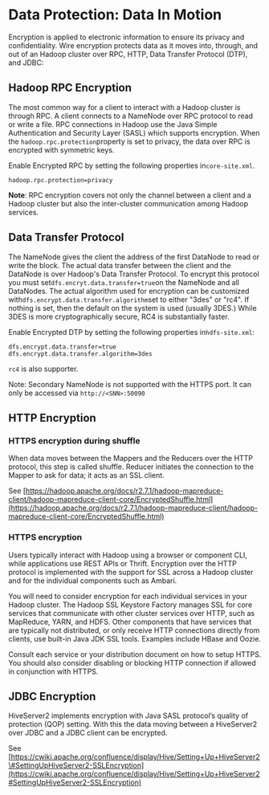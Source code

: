 # Data Protection: Data In Motion

Encryption is applied to electronic information to ensure its privacy and confidentiality. Wire encryption protects data as it moves into, through, and out of an Hadoop cluster over RPC, HTTP, Data Transfer Protocol \(DTP\), and JDBC:

## Hadoop RPC Encryption

The most common way for a client to interact with a Hadoop cluster is through RPC. A client connects to a NameNode over RPC protocol to read or write a file. RPC connections in Hadoop use the Java Simple Authentication and Security Layer \(SASL\) which supports encryption. When the `hadoop.rpc.protection`property is set to privacy, the data over RPC is encrypted with symmetric keys.

Enable Encrypted RPC by setting the following properties in`core-site.xml`.

```
hadoop.rpc.protection=privacy
```

**Note**: RPC encryption covers not only the channel between a client and a Hadoop cluster but also the inter-cluster communication among Hadoop services.

## Data Transfer Protocol

The NameNode gives the client the address of the first DataNode to read or write the block. The actual data transfer between the client and the DataNode is over Hadoop's Data Transfer Protocol. To encrypt this protocol you must set`dfs.encryt.data.transfer=true`on the NameNode and all DataNodes. The actual algorithm used for encryption can be customized with`dfs.encrypt.data.transfer.algorithm`set to either "3des" or "rc4". If nothing is set, then the default on the system is used \(usually 3DES.\) While 3DES is more cryptographically secure, RC4 is substantially faster.

Enable Encrypted DTP by setting the following properties in`hdfs-site.xml`:

```
dfs.encrypt.data.transfer=true
dfs.encrypt.data.transfer.algorithm=3des
```

`rc4` is also supporter.

Note: Secondary NameNode is not supported with the HTTPS port. It can only be accessed via `http://<SNN>:50090`

## HTTP Encryption

### HTTPS encryption during shuffle

When data moves between the Mappers and the Reducers over the HTTP protocol, this step is called shuffle. Reducer initiates the connection to the Mapper to ask for data; it acts as an SSL client.

See [https://hadoop.apache.org/docs/r2.7.1/hadoop-mapreduce-client/hadoop-mapreduce-client-core/EncryptedShuffle.html](https://hadoop.apache.org/docs/r2.7.1/hadoop-mapreduce-client/hadoop-mapreduce-client-core/EncryptedShuffle.html)

### HTTPS encryption

Users typically interact with Hadoop using a browser or component CLI, while applications use REST APIs or Thrift. Encryption over the HTTP protocol is implemented with the support for SSL across a Hadoop cluster and for the individual components such as Ambari.

You will need to consider encryption for each individual services in your Hadoop cluster. The Hadoop SSL Keystore Factory manages SSL for core services that communicate with other cluster services over HTTP, such as MapReduce, YARN, and HDFS. Other components that have services that are typically not distributed, or only receive HTTP connections directly from clients, use built-in Java JDK SSL tools. Examples include HBase and Oozie.

Consult each service or your distribution document on how to setup HTTPS. You should also consider disabling or blocking HTTP connection if allowed in conjunction with HTTPS.

## JDBC Encryption

HiveServer2 implements encryption with Java SASL protocol’s quality of protection \(QOP\) setting. With this the data moving between a HiveServer2 over JDBC and a JDBC client can be encrypted.

See [https://cwiki.apache.org/confluence/display/Hive/Setting+Up+HiveServer2\#SettingUpHiveServer2-SSLEncryption](https://cwiki.apache.org/confluence/display/Hive/Setting+Up+HiveServer2#SettingUpHiveServer2-SSLEncryption)


